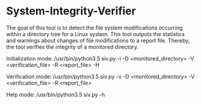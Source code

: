 # System-Integrity-Verifier

The goal of this tool is to detect the file system modifications occurring within a directory tree for
a Linux system. This tool outputs the statistics and warnings about changes of file modifications to
a report file.
Thereby, the tool verifies the integrity of a monitored directory.

Initialization mode:
/usr/bin/python3.5 siv.py -i -D <monitored_directory> -V <verification_file> -R <report_file> -H <hash>

Verification mode:
/usr/bin/python3.5 siv.py -v -D <monitored_directory> -V <verification_file> -R <report_file>

Help mode:
/usr/bin/python3.5 siv.py -h
